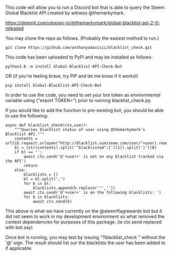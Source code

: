 This code will allow you to run a Discord bot that is able to query the Steem Global Blacklist API created by witness @themarkymark.

https://steemit.com/utopian-io/@themarkymark/global-blacklist-api-2-0-released

You may clone the repo as follows. (Probably the easiest method to run.)

```
git clone https://github.com/anthonyadavisii/blacklist_check.git
```

This code has been uploaded to PyPi and may be installed as follows:

```
python3.6 -m install Global-Blacklist-API-Check-Bot
```

OR (if you're feeling brave, try PIP and let me know if it works!)

```
pip install Global-Blacklist-API-Check-Bot
```

In order to use the code, you need to set your bot token as environmental variable using ("export TOKEN=<token>") prior to running blacklist_check.py.

If you would like to add the function to pre-existing bot, you should be able to use the following:

```@bot.command()
async def blacklist_check(ctx,user):
    """Queries blacklist status of user using @themarkymark's Blacklist API."""
    contents = urllib.request.urlopen("http://blacklist.usesteem.com/user/"+user).read()
    bl = (str(contents).split('"blacklisted":[')[1]).split(']')[0]
    if bl == '':
        await ctx.send('@'+user+' is not on any blacklist tracked via the API')
        return
    else:
        blacklists = []
        bl = bl.split(',')
        for b in bl:
            blacklists.append(b.replace('"',''))
        await ctx.send('@'+user+' is on the following blacklists: ')
        for b in blacklists:
            await ctx.send(b)
```

This above is what we have currently on the @steemflagrewards bot but it did not seem to work in my development environment so what removed the context dependencies for purposes of this package. (ie ctx.send replaced with bot.say)

Once bot is running, you may test by issuing "?blacklist_check <user>" without the '@' sign. The result should list our the blacklists the user has been added to if applicable.
